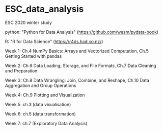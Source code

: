 # ESC_data_analysis
ESC 2020 winter study

python: "Python for Data Analysis" (https://github.com/wesm/pydata-book)

R: "R for Data Science"  (https://r4ds.had.co.nz/)

<python>
        
Week 1: Ch.4 NumPy Basics: Arrays and Vectorized Computation, Ch.5 Getting Started with pandas
        
Week 2: Ch.6 Data Loading, Storage, and File Formats, Ch.7 Data Cleaning and Preparation
        
Week 3: Ch.8 Data Wrangling: Join, Combine, and Reshape, Ch.10 Data Aggregation and Group Operations
        
Week 4: Ch.9 Plotting and Visualization

<R>
        
Week 5: ch.3 (data visualisation)
        
Week 6: ch.5 (data transformation)
        
Week 7: ch.7 (Exploratory Data Analysis)
